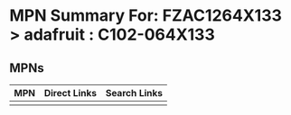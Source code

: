 



# MPN Summary For: FZAC1264X133 > adafruit : C102-064X133

## MPNs
  

|MPN|Direct Links|Search Links|
| :--- | :--- | :--- |
||||
